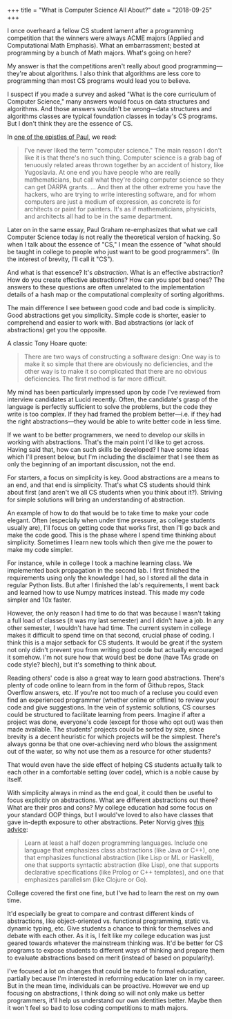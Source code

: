 +++
title = "What is Computer Science All About?"
date = "2018-09-25"
+++

I once overheard a fellow CS student lament after a programming competition that
the winners were always ACME majors (Applied and Computational Math Emphasis).
What an embarrassment; bested at programming by a bunch of Math majors. What's
going on here?

My answer is that the competitions aren't really about good programming&mdash;they're
about algorithms. I also think that algorithms are less core to programming than
most CS programs would lead you to believe.

I suspect if you made a survey and asked "What is the core curriculum of
Computer Science," many answers would focus on data structures and algorithms.
And those answers wouldn't be wrong&mdash;data structures and algorithms classes are
typical foundation classes in today's CS programs. But I don't think they are
the essence of CS.

In [one of the epistles of Paul](http://www.paulgraham.com/hp.html), we read:

> I've never liked the term "computer science." The main reason I don't like it
> is that there's no such thing. Computer science is a grab bag of tenuously
> related areas thrown together by an accident of history, like Yugoslavia. At
> one end you have people who are really mathematicians, but call what they're
> doing computer science so they can get DARPA grants. ... And then at the
> other extreme you have the hackers, who are trying to write interesting
> software, and for whom computers are just a medium of expression, as concrete
> is for architects or paint for painters. It's as if mathematicians,
> physicists, and architects all had to be in the same department.

Later on in the same essay, Paul Graham re-emphasizes that what we call Computer
Science today is not really the theoretical version of hacking. So when I talk
about the essence of "CS," I mean the essence of "what should be taught in
college to people who just want to be good programmers". (In the interest of
brevity, I'll call it "CS").

And what is that essence? It's *abstraction*. What is an effective abstraction?
How do you create effective abstractions? How can you spot bad ones? The answers
to these questions are often unrelated to the implementation details of a hash
map or the computational complexity of sorting algorithms.

The main difference I see between good code and bad code is simplicity. Good
abstractions get you simplicity. Simple code is shorter, easier to comprehend
and easier to work with. Bad abstractions (or lack of abstractions) get you the
opposite.

A classic Tony Hoare quote:

> There are two ways of constructing a software design: One way is to make it so
> simple that there are obviously no deficiencies, and the other way is to make it
> so complicated that there are no obvious deficiencies. The first method is far
> more difficult.

My mind has been particularly impressed upon by code I've reviewed from
interview candidates at Lucid recently. Often, the candidate's grasp of the
language is perfectly sufficient to solve the problems, but the code they write
is too complex. If they had framed the problem better&mdash;i.e. if they had the
right abstractions&mdash;they would be able to write better code in less time.

If we want to be better programmers, we need to develop our skills in working
with abstractions. That's the main point I'd like to get across. Having said
that, how can such skills be developed? I have some ideas which I'll present
below, but I'm including the disclaimer that I see them as only the beginning of
an important discussion, not the end.

For starters, a focus on simplicity is key. Good abstractions are a means to an end,
and that end is simplicity. That's what CS students should think about first (and
aren't we all CS students when you think about it?). Striving for simple
solutions will bring an understanding of abstraction.

An example of how to do that would be to take time to make your code elegant.
Often (especially when under time pressure, as college students usually are),
I'll focus on getting code that works first, then I'll go back and make the code
good. This is the phase where I spend time thinking about simplicity. Sometimes
I learn new tools which then give me the power to make my code simpler.

For instance, while in college I took a machine learning class. We implemented
back propagation in the second lab. I first finished the requirements using only
the knowledge I had, so I stored all the data in regular Python lists. But after
I finished the lab's requirements, I went back and learned how to use Numpy
matrices instead. This made my code simpler and 10x faster.

However, the only reason I had time to do that was because I wasn't taking a
full load of classes (it was my last semester) and I didn't have a job. In
any other semester, I wouldn't have had time. The current system in college
makes it difficult to spend time on that second, crucial phase of coding. I
think this is a major setback for CS students. It would be great if the system
not only didn't prevent you from writing good code but actually encouraged it
somehow. I'm not sure how that would best be done (have TAs grade on code style?
blech), but it's something to think about.

Reading others' code is also a great way to learn good abstractions. There's
plenty of code online to learn from in the form of Github repos, Stack Overflow
answers, etc. If you're not too much of a recluse you could even find an
experienced programmer (whether online or offline) to review your code and give
suggestions. In the vein of systemic solutions, CS courses could be structured
to facilitate learning from peers. Imagine if after a project was done,
everyone's code (except for those who opt out) was then made available. The
students' projects could be sorted by size, since brevity is a decent heuristic
for which projects will be the simplest. There's always gonna be that one
over-achieving nerd who blows the assignment out of the water, so why not use
them as a resource for other students?

That would even have the side effect of helping CS students actually talk to
each other in a comfortable setting (over code), which is a noble cause by
itself.

With simplicity always in mind as the end goal, it could then be useful
to focus explicitly on abstractions. What are different abstractions out there?
What are their pros and cons? My college education had some focus on your
standard OOP things, but I would've loved to also have classes that gave
in-depth exposure to other abstractions. Peter Norvig gives [this
advice](http://norvig.com/21-days.html):

> Learn at least a half dozen programming languages. Include one language that
> emphasizes class abstractions (like Java or C++), one that emphasizes functional
> abstraction (like Lisp or ML or Haskell), one that supports syntactic
> abstraction (like Lisp), one that supports declarative specifications (like
> Prolog or C++ templates), and one that emphasizes parallelism (like Clojure or
> Go).

College covered the first one fine, but I've had to learn the rest on my
own time.

It'd especially be great to compare and contrast different kinds of
abstractions, like object-oriented vs. functional programming, static vs.
dynamic typing, etc. Give students a chance to think for themselves and debate
with each other. As it is, I felt like my college education was just geared
towards whatever the mainstream thinking was. It'd be better for CS programs to
expose students to different ways of thinking and prepare them to evaluate
abstractions based on merit (instead of based on popularity).

I've focused a lot on changes that could be made to formal education, partially
because I'm interested in reforming education later on in my career. But in the
mean time, individuals can be proactive. However we end up focusing on
abstractions, I think doing so will not only make us better programmers, it'll
help us understand our own identities better. Maybe then it won't feel so bad to
lose coding competitions to math majors.
